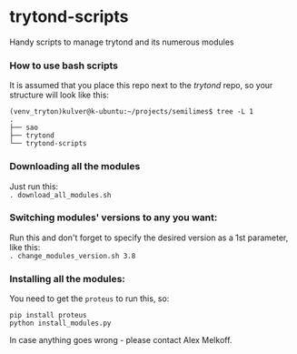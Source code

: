 # trytond-scripts
Handy scripts to manage trytond and its numerous modules

### How to use bash scripts  
It is assumed that you place this repo next to the *trytond* repo, so your structure will look like this:
```
(venv_tryton)kulver@k-ubuntu:~/projects/semilimes$ tree -L 1
.
├── sao
├── trytond
└── trytond-scripts
```  


### Downloading all the modules  
Just run this:  
`. download_all_modules.sh`  


### Switching modules' versions to any you want:  
Run this and don't forget to specify the desired version as a 1st parameter, like this:  
`. change_modules_version.sh 3.8`


### Installing all the modules:  
You need to get the `proteus` to run this, so:  
```
pip install proteus
python install_modules.py
```
In case anything goes wrong - please contact Alex Melkoff.

